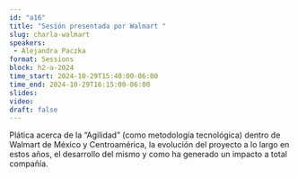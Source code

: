 ```yaml
---
id: "a16"
title: "Sesión presentada por Walmart "
slug: charla-walmart
speakers:
 - Alejandra Paczka
format: Sessions
block: h2-a-2024
time_start: 2024-10-29T15:40:00-06:00
time_end: 2024-10-29T16:15:00-06:00
slides: 
video: 
draft: false
---
```


Plática acerca de la “Agilidad” (como metodología tecnológica) dentro de Walmart de México y Centroamérica, la evolución del proyecto a lo largo en estos años, el desarrollo del mismo y como ha generado un impacto a total compañía.
